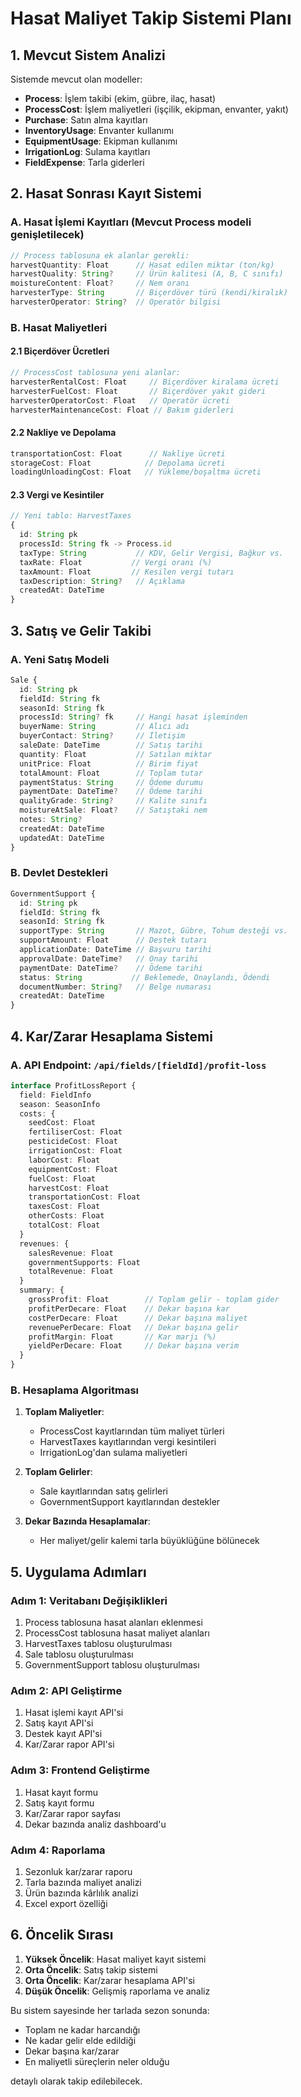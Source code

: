 # Hasat Maliyet Takip Sistemi Planı

## 1. Mevcut Sistem Analizi

Sistemde mevcut olan modeller:
- **Process**: İşlem takibi (ekim, gübre, ilaç, hasat)
- **ProcessCost**: İşlem maliyetleri (işçilik, ekipman, envanter, yakıt)
- **Purchase**: Satın alma kayıtları
- **InventoryUsage**: Envanter kullanımı
- **EquipmentUsage**: Ekipman kullanımı
- **IrrigationLog**: Sulama kayıtları
- **FieldExpense**: Tarla giderleri

## 2. Hasat Sonrası Kayıt Sistemi

### A. Hasat İşlemi Kayıtları (Mevcut Process modeli genişletilecek)

```typescript
// Process tablosuna ek alanlar gerekli:
harvestQuantity: Float      // Hasat edilen miktar (ton/kg)
harvestQuality: String?     // Ürün kalitesi (A, B, C sınıfı)
moistureContent: Float?     // Nem oranı
harvesterType: String       // Biçerdöver türü (kendi/kiralık)
harvesterOperator: String?  // Operatör bilgisi
```

### B. Hasat Maliyetleri

#### 2.1 Biçerdöver Ücretleri
```typescript
// ProcessCost tablosuna yeni alanlar:
harvesterRentalCost: Float     // Biçerdöver kiralama ücreti
harvesterFuelCost: Float       // Biçerdöver yakıt gideri
harvesterOperatorCost: Float   // Operatör ücreti
harvesterMaintenanceCost: Float // Bakım giderleri
```

#### 2.2 Nakliye ve Depolama
```typescript
transportationCost: Float      // Nakliye ücreti
storageCost: Float            // Depolama ücreti
loadingUnloadingCost: Float   // Yükleme/boşaltma ücreti
```

#### 2.3 Vergi ve Kesintiler
```typescript
// Yeni tablo: HarvestTaxes
{
  id: String pk
  processId: String fk -> Process.id
  taxType: String           // KDV, Gelir Vergisi, Bağkur vs.
  taxRate: Float           // Vergi oranı (%)
  taxAmount: Float         // Kesilen vergi tutarı
  taxDescription: String?   // Açıklama
  createdAt: DateTime
}
```

## 3. Satış ve Gelir Takibi

### A. Yeni Satış Modeli
```typescript
Sale {
  id: String pk
  fieldId: String fk
  seasonId: String fk
  processId: String? fk     // Hangi hasat işleminden
  buyerName: String         // Alıcı adı
  buyerContact: String?     // İletişim
  saleDate: DateTime        // Satış tarihi
  quantity: Float           // Satılan miktar
  unitPrice: Float          // Birim fiyat
  totalAmount: Float        // Toplam tutar
  paymentStatus: String     // Ödeme durumu
  paymentDate: DateTime?    // Ödeme tarihi
  qualityGrade: String?     // Kalite sınıfı
  moistureAtSale: Float?    // Satıştaki nem
  notes: String?
  createdAt: DateTime
  updatedAt: DateTime
}
```

### B. Devlet Destekleri
```typescript
GovernmentSupport {
  id: String pk
  fieldId: String fk
  seasonId: String fk
  supportType: String       // Mazot, Gübre, Tohum desteği vs.
  supportAmount: Float      // Destek tutarı
  applicationDate: DateTime // Başvuru tarihi
  approvalDate: DateTime?   // Onay tarihi
  paymentDate: DateTime?    // Ödeme tarihi
  status: String           // Beklemede, Onaylandı, Ödendi
  documentNumber: String?   // Belge numarası
  createdAt: DateTime
}
```

## 4. Kar/Zarar Hesaplama Sistemi

### A. API Endpoint: `/api/fields/[fieldId]/profit-loss`

```typescript
interface ProfitLossReport {
  field: FieldInfo
  season: SeasonInfo
  costs: {
    seedCost: Float
    fertiliserCost: Float
    pesticideCost: Float
    irrigationCost: Float
    laborCost: Float
    equipmentCost: Float
    fuelCost: Float
    harvestCost: Float
    transportationCost: Float
    taxesCost: Float
    otherCosts: Float
    totalCost: Float
  }
  revenues: {
    salesRevenue: Float
    governmentSupports: Float
    totalRevenue: Float
  }
  summary: {
    grossProfit: Float        // Toplam gelir - toplam gider
    profitPerDecare: Float    // Dekar başına kar
    costPerDecare: Float      // Dekar başına maliyet
    revenuePerDecare: Float   // Dekar başına gelir
    profitMargin: Float       // Kar marjı (%)
    yieldPerDecare: Float     // Dekar başına verim
  }
}
```

### B. Hesaplama Algoritması

1. **Toplam Maliyetler**:
   - ProcessCost kayıtlarından tüm maliyet türleri
   - HarvestTaxes kayıtlarından vergi kesintileri
   - IrrigationLog'dan sulama maliyetleri

2. **Toplam Gelirler**:
   - Sale kayıtlarından satış gelirleri
   - GovernmentSupport kayıtlarından destekler

3. **Dekar Bazında Hesaplamalar**:
   - Her maliyet/gelir kalemi tarla büyüklüğüne bölünecek

## 5. Uygulama Adımları

### Adım 1: Veritabanı Değişiklikleri
1. Process tablosuna hasat alanları eklenmesi
2. ProcessCost tablosuna hasat maliyet alanları
3. HarvestTaxes tablosu oluşturulması
4. Sale tablosu oluşturulması
5. GovernmentSupport tablosu oluşturulması

### Adım 2: API Geliştirme
1. Hasat işlemi kayıt API'si
2. Satış kayıt API'si
3. Destek kayıt API'si
4. Kar/Zarar rapor API'si

### Adım 3: Frontend Geliştirme
1. Hasat kayıt formu
2. Satış kayıt formu
3. Kar/Zarar rapor sayfası
4. Dekar bazında analiz dashboard'u

### Adım 4: Raporlama
1. Sezonluk kar/zarar raporu
2. Tarla bazında maliyet analizi
3. Ürün bazında kârlılık analizi
4. Excel export özelliği

## 6. Öncelik Sırası

1. **Yüksek Öncelik**: Hasat maliyet kayıt sistemi
2. **Orta Öncelik**: Satış takip sistemi
3. **Orta Öncelik**: Kar/zarar hesaplama API'si
4. **Düşük Öncelik**: Gelişmiş raporlama ve analiz

Bu sistem sayesinde her tarlada sezon sonunda:
- Toplam ne kadar harcandığı
- Ne kadar gelir elde edildiği
- Dekar başına kar/zarar
- En maliyetli süreçlerin neler olduğu

detaylı olarak takip edilebilecek.